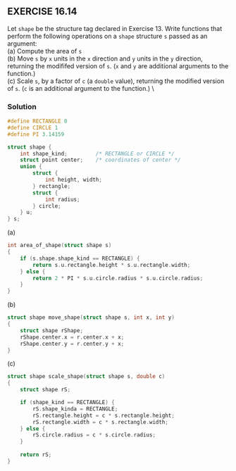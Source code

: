 ## EXERCISE 16.14
Let `shape` be the structure tag declared in Exercise 13.  Write functions that perform the following operations on a `shape` structure `s` passed as an argument: \
(a) Compute the area of `s` \
(b) Move `s` by `x` units in the `x` direction and `y` units in the `y` direction, returning the modififed version of `s`. (`x` and `y` are additional arguments to the function.) \
(c) Scale `s`, by a factor of `c` (a `double` value), returning the modified version of `s`. (`c` is an additional argument to the function.) \

### Solution
```c
#define RECTANGLE 0
#define CIRCLE 1
#define PI 3.14159

struct shape {
    int shape_kind;         /* RECTANGLE or CIRCLE */ 
    struct point center;    /* coordinates of center */
    union {
        struct {
            int height, width;
        } rectangle;
        struct {
            int radius;
        } circle;
    } u;
} s;
```
(a)
```c
int area_of_shape(struct shape s)
{
    if (s.shape.shape_kind == RECTANGLE) {
        return s.u.rectangle.height * s.u.rectangle.width;
    } else {
        return 2 * PI * s.u.circle.radius * s.u.circle.radius;
    }
}
```
(b)
```c
struct shape move_shape(struct shape s, int x, int y)
{
    struct shape rShape; 
    rShape.center.x = r.center.x + x;
    rShape.center.y = r.center.y + x;
}
```
(c)
```c
struct shape scale_shape(struct shape s, double c)
{
    struct shape rS;

    if (shape_kind == RECTANGLE) {
        rS.shape_kinda = RECTANGLE;
        rS.rectangle.height = c * s.rectangle.height;
        rS.rectangle.width = c * s.rectangle.width;
    } else {
        rS.circle.radius = c * s.circle.radius;
    }
    
    return rS;
}
```
